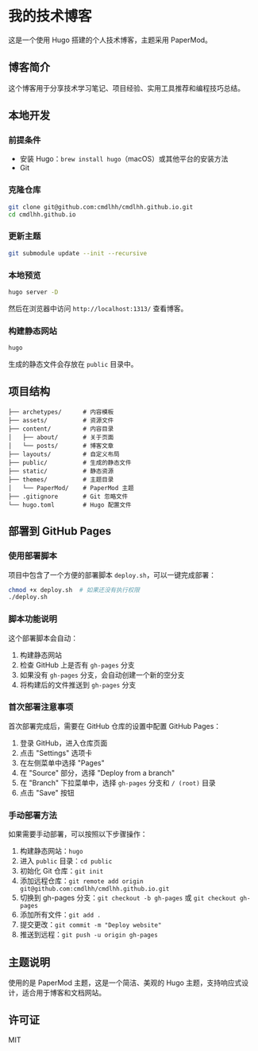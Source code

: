 # 我的技术博客

这是一个使用 Hugo 搭建的个人技术博客，主题采用 PaperMod。

## 博客简介

这个博客用于分享技术学习笔记、项目经验、实用工具推荐和编程技巧总结。

## 本地开发

### 前提条件

- 安装 Hugo：`brew install hugo`（macOS）或其他平台的安装方法
- Git

### 克隆仓库

```bash
git clone git@github.com:cmdlhh/cmdlhh.github.io.git
cd cmdlhh.github.io
```

### 更新主题

```bash
git submodule update --init --recursive
```

### 本地预览

```bash
hugo server -D
```

然后在浏览器中访问 `http://localhost:1313/` 查看博客。

### 构建静态网站

```bash
hugo
```

生成的静态文件会存放在 `public` 目录中。

## 项目结构

```
├── archetypes/      # 内容模板
├── assets/          # 资源文件
├── content/         # 内容目录
│   ├── about/       # 关于页面
│   └── posts/       # 博客文章
├── layouts/         # 自定义布局
├── public/          # 生成的静态文件
├── static/          # 静态资源
├── themes/          # 主题目录
│   └── PaperMod/    # PaperMod 主题
├── .gitignore       # Git 忽略文件
└── hugo.toml        # Hugo 配置文件
```

## 部署到 GitHub Pages

### 使用部署脚本

项目中包含了一个方便的部署脚本 `deploy.sh`，可以一键完成部署：

```bash
chmod +x deploy.sh  # 如果还没有执行权限
./deploy.sh
```

### 脚本功能说明

这个部署脚本会自动：
1. 构建静态网站
2. 检查 GitHub 上是否有 `gh-pages` 分支
3. 如果没有 `gh-pages` 分支，会自动创建一个新的空分支
4. 将构建后的文件推送到 `gh-pages` 分支

### 首次部署注意事项

首次部署完成后，需要在 GitHub 仓库的设置中配置 GitHub Pages：

1. 登录 GitHub，进入仓库页面
2. 点击 "Settings" 选项卡
3. 在左侧菜单中选择 "Pages"
4. 在 "Source" 部分，选择 "Deploy from a branch"
5. 在 "Branch" 下拉菜单中，选择 `gh-pages` 分支和 `/ (root)` 目录
6. 点击 "Save" 按钮

### 手动部署方法

如果需要手动部署，可以按照以下步骤操作：

1. 构建静态网站：`hugo`
2. 进入 `public` 目录：`cd public`
3. 初始化 Git 仓库：`git init`
4. 添加远程仓库：`git remote add origin git@github.com:cmdlhh/cmdlhh.github.io.git`
5. 切换到 gh-pages 分支：`git checkout -b gh-pages` 或 `git checkout gh-pages`
6. 添加所有文件：`git add .`
7. 提交更改：`git commit -m "Deploy website"`
8. 推送到远程：`git push -u origin gh-pages`

## 主题说明

使用的是 PaperMod 主题，这是一个简洁、美观的 Hugo 主题，支持响应式设计，适合用于博客和文档网站。

## 许可证

MIT
